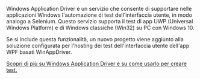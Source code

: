 ﻿Windows Application Driver è un servizio che consente di supportare nelle applicazioni Windows l'automazione di test dell'interfaccia utente, in modo analogo a Selenium. Questo servizio supporta il test di app UWP (Universal Windows Platform) e di Windows classiche (Win32) su PC con Windows 10.

Se si include questa funzionalità, un nuovo progetto viene aggiunto alla soluzione configurata per l'hosting dei test dell'interfaccia utente dell'app WPF basati WinAppDriver.

[Scopri di più su Windows Application Driver e su come usarlo per creare test.](https://github.com/Microsoft/WinAppDriver)
